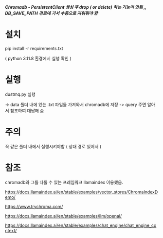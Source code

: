 ***Chromadb - PersistentClient 생성 후 drop ( or delete) 하는 기능이 안됨 ,, DB_SAVE_PATH 경로에 가서 수동으로 지워줘야 함***

# 설치
pip install -r requirements.txt

( python 3.11.8 환경에서 실행 확인 )
# 실행
dustmq.py 실행 

-> data 폴더 내에 있는 .txt 파일들 가져와서 chromadb에 저장 -> query 주면 알아서 참조하여 대답해 줌

# 주의
꼭 같은 폴더 내에서 실행시켜야함 ( 상대 경로 있어서 )

# 참조
chromadb와 그를 다룰 수 있는 프레임워크 llamaindex 이용했음.

https://docs.llamaindex.ai/en/stable/examples/vector_stores/ChromaIndexDemo/

https://www.trychroma.com/

https://docs.llamaindex.ai/en/stable/examples/llm/openai/

https://docs.llamaindex.ai/en/stable/examples/chat_engine/chat_engine_context/